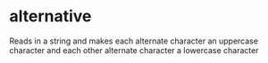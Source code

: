 # alternative
Reads in a string and makes each alternate character an uppercase character and each other alternate character a lowercase character
